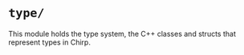# `type/`

This module holds the type system, the C++ classes and structs
that represent types in Chirp.
